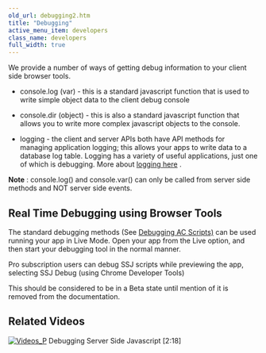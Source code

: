 ```yaml
---
old_url: debugging2.htm
title: "Debugging"
active_menu_item: developers
class_name: developers
full_width: true
---
```



We provide a number of ways of getting debug information to your client side browser tools.

 - console.log (var) - this is a standard javascript function that is used to write simple object data to the client debug console

 - console.dir (object) - this is also a standard javascript function that allows you to write more complex javascript objects to the console.

 - logging - the client and server APIs both have API methods for managing application logging; this allows your apps to write data to a database log table. Logging has a variety of useful applications, just one of which is debugging. More about [logging here](/developers/documentation/product-guide/advanced-features/logging-support/) .

**Note** : console.log() and console.var() can only be called from server side methods and NOT server side events.

## Real Time Debugging using Browser Tools

The standard debugging methods (See [Debugging AC Scripts)](/developers/documentation/scripting-apis/client-scripting-overview/debugging-ac-scripts/) can be used running your app in Live Mode. Open your app from the Live option, and then start your debugging tool in the normal manner.

Pro subscription users can debug SSJ scripts while previewing the app, selecting SSJ Debug (using Chrome Developer Tools)

This should be considered to be in a Beta state until mention of it is removed from the documentation.

## Related Videos

[![Videos\_P](/img/docs/videos_p.png)](http://www.youtube.com/v/2Ok6kj9S_Xs?autoplay=1&hd=1&fs=1&showsearch=0&rel=0&) Debugging Server Side Javascript [2:18]

